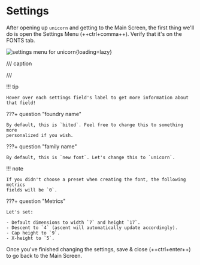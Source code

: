 # Settings

After opening up `unicorn` and getting to the Main Screen, the first thing we'll
do is open the Settings Menu (++ctrl+comma++). Verify that it's on the FONTS
tab.

![settings menu for unicorn](assets/settings.png){loading=lazy}

/// caption

///

!!! tip

    Hover over each settings field's label to get more information about that field!

???+ question "foundry name"

    By default, this is `bited`. Feel free to change this to something more
    personalized if you wish.

???+ question "family name"

    By default, this is `new font`. Let's change this to `unicorn`.

!!! note

    If you didn't choose a preset when creating the font, the following metrics
    fields will be `0`.

???+ question "Metrics"

    Let's set:

    - Default dimensions to width `7` and height `17`.
    - Descent to `4` (ascent will automatically update accordingly).
    - Cap height to `9`.
    - X-height to `5`.

Once you've finished changing the settings, save & close (++ctrl+enter++) to go
back to the Main Screen.
